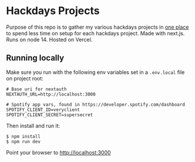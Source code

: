 # Hackdays Projects
Purpose of this repo is to gather my various hackdays projects in [one place](https://kis-hackdays.vercel.app) to spend less time on setup for each hackdays project. Made with next.js. Runs on node 14. Hosted on Vercel.

## Running locally
Make sure you run with the following env variables set in a `.env.local` file on project root:

```properties
# Base uri for nextauth
NEXTAUTH_URL=http://localhost:3000

# Spotify app vars, found in https://developer.spotify.com/dashboard
SPOTIFY_CLIENT_ID=veryclient
SPOTIFY_CLIENT_SECRET=supersecret
```

Then install and run it:

```shell
$ npm install
$ npm run dev
```

Point your browser to [http://localhost:3000](http://localhost:3000)
